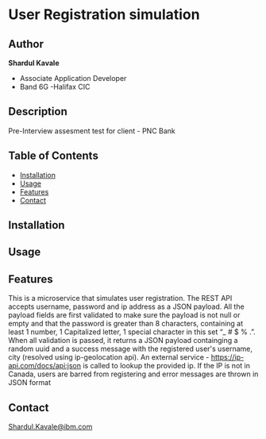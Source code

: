 # User Registration simulation 

## Author
**Shardul Kavale**
- Associate Application Developer
- Band 6G  -Halifax CIC
## Description

Pre-Interview assesment test for client - PNC Bank 

## Table of Contents

- [Installation](#installation)
- [Usage](#usage)
- [Features](#features)
- [Contact](#contact)

## Installation



## Usage



## Features

This is a microservice that simulates user registration. The REST API accepts username, password and ip address as a JSON payload. All the payload fields are first validated 
to make sure the payload is not null or empty and that the password is greater than 8 characters, containing at least 1 number, 1 Capitalized letter,
1 special character in this set “_ # $ % .”. When all validation is passed, it returns a JSON payload containging a random uuid and a success message with 
the registered user's username, city  (resolved using ip-geolocation api). An external service - https://ip-api.com/docs/api:json is called to lookup the provided ip.
If the IP is not in Canada, users are barred from registering and error messages are thrown in JSON format


## Contact
Shardul.Kavale@ibm.com
